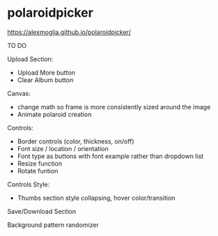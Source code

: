 # polaroidpicker

https://alexmoglia.github.io/polaroidpicker/

TO DO

Upload Section:

- Upload More button
- Clear Album button

Canvas:

- change math so frame is more consistently sized around the image
- Animate polaroid creation

Controls:

- Border controls (color, thickness, on/off)
- Font size / location / orientation
- Font type as buttons with font example rather than dropdown list
- Resize function
- Rotate funtion

Controls Style:

- Thumbs section style collapsing, hover color/transition

Save/Download Section

Background pattern randomizer
